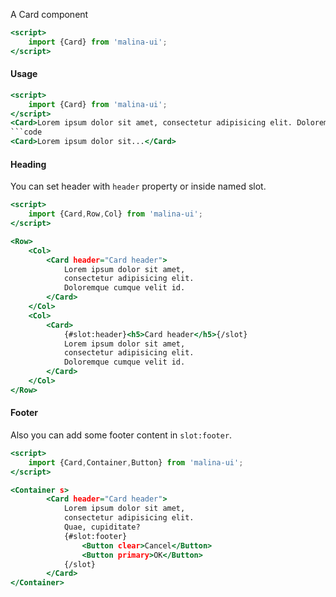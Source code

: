A Card component

```htm
<script>
    import {Card} from 'malina-ui';
</script>
```

#### Usage

```htm example 
<script>
    import {Card} from 'malina-ui';
</script>
<Card>Lorem ipsum dolor sit amet, consectetur adipisicing elit. Doloremque cumque velit id.</Card>
```code
<Card>Lorem ipsum dolor sit...</Card>
```

#### Heading

You can set header with `header` property or inside named slot.

```htm example 
<script>
    import {Card,Row,Col} from 'malina-ui';
</script>

<Row>
    <Col>
        <Card header="Card header">
            Lorem ipsum dolor sit amet,
            consectetur adipisicing elit. 
            Doloremque cumque velit id.
        </Card>
    </Col>
    <Col>
        <Card>
            {#slot:header}<h5>Card header</h5>{/slot}
            Lorem ipsum dolor sit amet, 
            consectetur adipisicing elit.
            Doloremque cumque velit id.
        </Card>
    </Col>
</Row>
```

#### Footer

Also you can add some footer content in `slot:footer`. 

```htm example 
<script>
    import {Card,Container,Button} from 'malina-ui';
</script>

<Container s>
        <Card header="Card header">
            Lorem ipsum dolor sit amet, 
            consectetur adipisicing elit.
            Quae, cupiditate? 
            {#slot:footer}
                <Button clear>Cancel</Button>
                <Button primary>OK</Button>
            {/slot}
        </Card>
</Container>
```